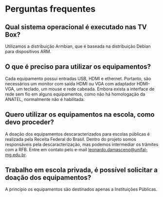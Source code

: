 # Perguntas frequentes

## Qual sistema operacional é executado nas TV Box?

Utilizamos a distribuição Armbian, que é baseada na distribuição Debian para dispositivos ARM.

## O que é preciso para utilizar os equipamentos?

Cada equipamento possui entradas USB, HDMI e ethernet. Portanto, são necessários um monitor com saída HDMI ou VGA com adaptador HDMI-VGA, um teclado, um mouse e rede cabeada. Embora exista a interface de rede sem fio em alguns equipamentos, como não há homologação da ANATEL, normalmente não é habilitada.

## Quero utilizar os equipamentos na escola, como devo proceder?

A doação dos equipamentos descaracterizados para escolas públicas é realizada pela Receita Federal do Brasil. Dentro do projeto somos responsáveis pela descaracterização, mas podemos intermediar os trâmites com a RFB. Entre em contato pelo e-mail leonardo.damasceno@unifal-mg.edu.br.

## Trabalho em escola privada, é possível solicitar a doação dos equipamentos?

A princípio os equipamentos são destinados apenas a Instituições Públicas.

